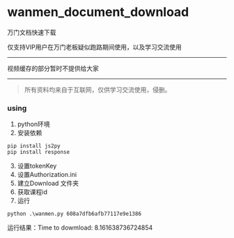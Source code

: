 # wanmen_document_download
万门文档快速下载

仅支持VIP用户在万门老板疑似跑路期间使用，以及学习交流使用

--- 

视频缓存的部分暂时不提供给大家

---

> 所有资料均来自于互联网，仅供学习交流使用，侵删。

### using
1. python环境
2. 安装依赖
```
pip install js2py
pip install response
```
3. 设置tokenKey 
4. 设置Authorization.ini
5. 建立Download 文件夹
6. 获取课程id
7. 运行
```
python .\wanmen.py 608a7dfb6afb77117e9e1386
```
运行结果：Time to dowmload: 8.161638736724854


